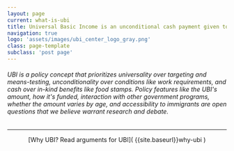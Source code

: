 ```yaml
---
layout: page
current: what-is-ubi
title: Universal Basic Income is an unconditional cash payment given to every member of society
navigation: true
logo: 'assets/images/ubi_center_logo_gray.png'
class: page-template
subclass: 'post page'
---
```


###### UBI is a policy concept that prioritizes universality over targeting and means-testing, unconditionality over conditions like work requirements, and cash over in-kind benefits like food stamps. Policy features like the UBI's amount, how it's funded, interaction with other government programs, whether the amount varies by age, and accessibility to immigrants are open questions that we believe warrant research and debate.

---

<!-- <h2> <center>  -->
<p style="text-align: center;"> 
[Why UBI? Read arguments for UBI]( {{site.baseurl}}why-ubi ) 
  
</p>
<!-- </center> </h2> -->


